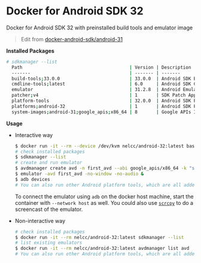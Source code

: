 # Docker for Android SDK 32

Docker for Android SDK 32 with preinstalled build tools and emulator image

> Edit from [docker-android-sdk/android-31](https://github.com/docker-android-sdk/android-31)

**Installed Packages**
```bash
# sdkmanager --list
  Path                                        | Version | Description                                | Location                                   
  -------                                     | ------- | -------                                    | -------                                    
  build-tools;33.0.0                          | 33.0.0  | Android SDK Build-Tools 33                 | build-tools/33.0.0                         
  cmdline-tools;latest                        | 6.0     | Android SDK Command-line Tools (latest)    | cmdline-tools/latest                       
  emulator                                    | 31.2.8  | Android Emulator                           | emulator                                   
  patcher;v4                                  | 1       | SDK Patch Applier v4                       | patcher/v4                                 
  platform-tools                              | 32.0.0  | Android SDK Platform-Tools                 | platform-tools                             
  platforms;android-32                        | 1       | Android SDK Platform 32                    | platforms/android-32                       
  system-images;android-31;google_apis;x86_64 | 8       | Google APIs Intel x86 Atom_64 System Image | system-images/android-31/google_apis/x86_64
```

**Usage**

- Interactive way
  ```bash
  $ docker run -it --rm --device /dev/kvm nelcc/android-32:latest bash
  # check installed packages
  $ sdkmanager --list
  # create and run emulator
  $ avdmanager create avd -n first_avd --abi google_apis/x86_64 -k "system-images;android-31;google_apis;x86_64"
  $ emulator -avd first_avd -no-window -no-audio &
  $ adb devices
  # You can also run other Android platform tools, which are all added to the PATH environment variable
  ```

  To connect the emulator using `adb` on the docker host machine, start the container with `--network host` as well.
  You could also use [`scrcpy`](https://github.com/Genymobile/scrcpy) to do a screencast of the emulator.

- Non-interactive way
  ```bash
  # check installed packages
  $ docker run -it --rm nelcc/android-32:latest sdkmanager --list
  # list existing emulators
  $ docker run -it --rm nelcc/android-32:latest avdmanager list avd
  # You can also run other Android platform tools, which are all added to the PATH environment variable
  ```
